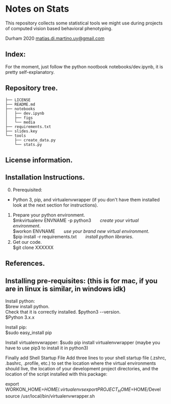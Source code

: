 # Notes on Stats
This repository collects some statistical tools we might use during projects of computed vision based behavioral phenotyping. 

Durham 2020 
matias.di.martino.uy@gmail.com  

## Index:
For the moment, just follow the python nootbook notebooks/dev.ipynb, it is pretty self-explanatory. 

## Repository tree.
```
├── LICENSE
├── README.md
├── notebooks
│   ├── dev.ipynb
│   ├── figs
│   └── media
├── requirements.txt
├── slides.key
└── tools
    ├── create_data.py
    └── stats.py
```

## License information.

## Installation Instructions.
0. Prerequisited:
- Python 3, pip, and virtualenvwrapper (if you don't have them installed look at the next section for instructions). 
1. Prepare your python environment.  
$mkvirtualenv ENVNAME -p python3 &nbsp; &nbsp; &nbsp; _create your virtual environment_.  
$workon ENVNAME &nbsp; &nbsp; &nbsp; _use your brand new virtual environment_.  
$pip install -r requirements.txt &nbsp; &nbsp; &nbsp; _install python libraries_.  
2. Get our code.  
$git clone XXXXXX  

## References.



## Installing pre-requisites: (this is for mac, if you are in linux is similar, in windows idk)
Install python:  
$brew install python.  
Check that it is correctly installed. 
$python3 --version.     
$Python 3.x.x     

Install pip:  
$sudo easy_install pip    

Install virtualenvwrapper:
$sudo pip install virtualenvwrapper   (maybe you have to use pip3 to install it in python3)

Finally add Shell Startup File
Add three lines to your shell startup file (.zshrc, .bashrc, .profile, etc.) to set the location where the virtual environments should live, the location of your development project directories, and the location of the script installed with this package:

export WORKON_HOME=$HOME/.virtualenvs
export PROJECT_HOME=$HOME/Devel
source /usr/local/bin/virtualenvwrapper.sh

